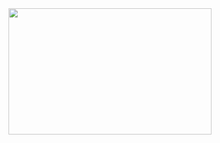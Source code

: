 
<img src="[https://github.com/batamladen/100-Days-Of-Python/blob/main/Day1/0703.gif]" width="400" height="250" />
